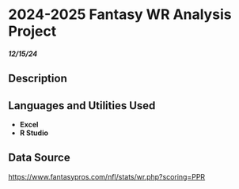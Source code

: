 <h1>  2024-2025 Fantasy WR Analysis Project </h1>

<h5> 12/15/24 </h5>

<h2> Description </h2>
  


<h2>Languages and Utilities Used</h2>

- <b> Excel </b> 
- <b> R Studio </b>

<h2> Data Source </h2>

https://www.fantasypros.com/nfl/stats/wr.php?scoring=PPR
